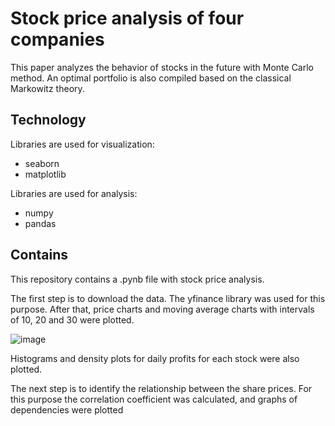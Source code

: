 # Stock price analysis of four companies
This paper analyzes the behavior of stocks in the future with Monte Carlo method. An optimal portfolio is also compiled based on the classical Markowitz theory.

## Technology

Libraries are used for visualization: 
+ seaborn
+ matplotlib 

Libraries are used for analysis: 
+ numpy
+ pandas

## Contains

This repository contains a .pynb file with stock price analysis.

The first step is to download the data. The yfinance library was used for this purpose. After that, price charts and moving average charts with intervals of 10, 20 and 30 were plotted.

![image](https://github.com/user-attachments/assets/ba9a9946-20cc-487d-a496-7d4647a41e51)


Histograms and density plots for daily profits for each stock were also plotted.



The next step is to identify the relationship between the share prices. For this purpose the correlation coefficient was calculated, and graphs of dependencies were plotted
